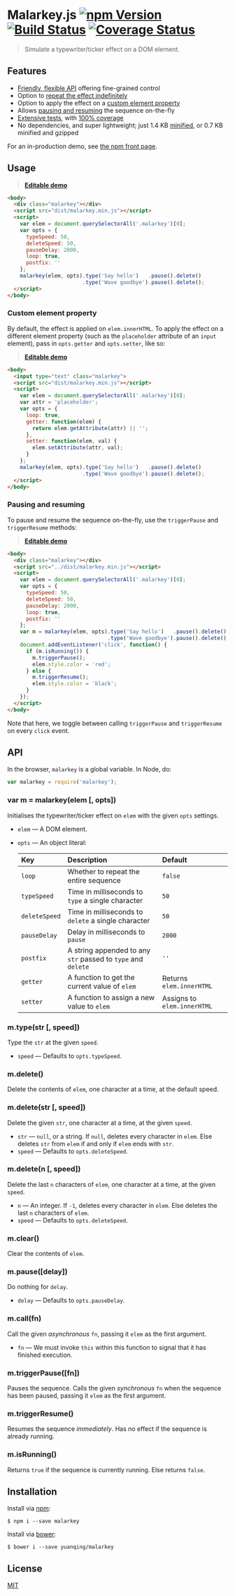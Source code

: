 # Malarkey.js [![npm Version](http://img.shields.io/npm/v/malarkey.svg?style=flat)](https://www.npmjs.org/package/malarkey) [![Build Status](https://img.shields.io/travis/yuanqing/malarkey.svg?branch=master&style=flat)](https://travis-ci.org/yuanqing/malarkey) [![Coverage Status](https://img.shields.io/coveralls/yuanqing/malarkey.svg?style=flat)](https://coveralls.io/r/yuanqing/malarkey)

> Simulate a typewriter/ticker effect on a DOM element.

## Features

- [Friendly, flexible API](#api) offering fine-grained control
- Option to [repeat the effect indefinitely](#usage)
- Option to apply the effect on a [custom element property](#custom-element-property)
- Allows [pausing and resuming](#pausing-and-resuming) the sequence on-the-fly
- [Extensive tests](test), with [100% coverage](https://coveralls.io/r/yuanqing/malarkey)
- No dependencies, and super lightweight; just 1.4 KB [minified](dist/malarkey.min.js), or 0.7 KB minified and gzipped

For an in-production demo, see [the npm front page](https://npmjs.com).

## Usage

> [**Editable demo**](http://jsfiddle.net/yoyjoLhx/)

```html
<body>
  <div class="malarkey"></div>
  <script src="dist/malarkey.min.js"></script>
  <script>
    var elem = document.querySelectorAll('.malarkey')[0];
    var opts = {
      typeSpeed: 50,
      deleteSpeed: 50,
      pauseDelay: 2000,
      loop: true,
      postfix: ''
    };
    malarkey(elem, opts).type('Say hello')   .pause().delete()
                        .type('Wave goodbye').pause().delete();
  </script>
</body>
```

### Custom element property

By default, the effect is applied on `elem.innerHTML`. To apply the effect on a different element property (such as the `placeholder` attribute of an `input` element), pass in `opts.getter` and `opts.setter`, like so:

> [**Editable demo**](http://jsfiddle.net/qu88jvb9/)

```html
<body>
  <input type="text" class="malarkey">
  <script src="dist/malarkey.min.js"></script>
  <script>
    var elem = document.querySelectorAll('.malarkey')[0];
    var attr = 'placeholder';
    var opts = {
      loop: true,
      getter: function(elem) {
        return elem.getAttribute(attr) || '';
      },
      setter: function(elem, val) {
        elem.setAttribute(attr, val);
      }
    };
    malarkey(elem, opts).type('Say hello')   .pause().delete()
                        .type('Wave goodbye').pause().delete();
  </script>
</body>
```

### Pausing and resuming

To pause and resume the sequence on-the-fly, use the `triggerPause` and `triggerResume` methods:

> [**Editable demo**](http://jsfiddle.net/sqozesav/)

```html
<body>
  <div class="malarkey"></div>
  <script src="../dist/malarkey.min.js"></script>
  <script>
    var elem = document.querySelectorAll('.malarkey')[0];
    var opts = {
      typeSpeed: 50,
      deleteSpeed: 50,
      pauseDelay: 2000,
      loop: true,
      postfix: ''
    };
    var m = malarkey(elem, opts).type('Say hello')   .pause().delete()
                                .type('Wave goodbye').pause().delete();
    document.addEventListener('click', function() {
      if (m.isRunning()) {
        m.triggerPause();
        elem.style.color = 'red';
      } else {
        m.triggerResume();
        elem.style.color = 'black';
      }
    });
  </script>
</body>
```

Note that here, we toggle between calling `triggerPause` and `triggerResume` on every `click` event.

## API

In the browser, `malarkey` is a global variable. In Node, do:

```js
var malarkey = require('malarkey');
```

### var m = malarkey(elem [, opts])

Initialises the typewriter/ticker effect on `elem` with the given `opts` settings.

- `elem` &mdash; A DOM element.

- `opts` &mdash; An object literal:

  Key | Description | Default
  :--|:--|:--
  `loop` | Whether to repeat the entire sequence | `false`
  `typeSpeed` | Time in milliseconds to `type` a single character | `50`
  `deleteSpeed` | Time in milliseconds to `delete` a single character | `50`
  `pauseDelay` | Delay in milliseconds to `pause` | `2000`
  `postfix` | A string appended to any `str` passed to `type` and `delete` | `''`
  `getter` | A function to get the current value of `elem` | Returns `elem.innerHTML`
  `setter` | A function to assign a new value to `elem` | Assigns to `elem.innerHTML`

### m.type(str [, speed])

Type the `str` at the given `speed`.

- `speed` &mdash; Defaults to `opts.typeSpeed`.

### m.delete()

Delete the contents of `elem`, one character at a time, at the default speed.

### m.delete(str [, speed])

Delete the given `str`, one character at a time, at the given `speed`.

- `str` &mdash; `null`, or a string. If `null`, deletes every character in `elem`. Else deletes `str` from `elem` if and only if `elem` ends with `str`.
- `speed` &mdash; Defaults to `opts.deleteSpeed`.

### m.delete(n [, speed])

Delete the last `n` characters of `elem`, one character at a time, at the given `speed`.

- `n` &mdash; An integer. If `-1`, deletes every character in `elem`. Else deletes the last `n` characters of `elem`.
- `speed` &mdash; Defaults to `opts.deleteSpeed`.

### m.clear()

Clear the contents of `elem`.

### m.pause([delay])

Do nothing for `delay`.

- `delay` &mdash; Defaults to `opts.pauseDelay`.

### m.call(fn)

Call the given *asynchronous* `fn`, passing it `elem` as the first argument.

- `fn` &mdash; We must invoke `this` within this function to signal that it has finished execution.

### m.triggerPause([fn])

Pauses the sequence. Calls the given *synchronous* `fn` when the sequence has been paused, passing it `elem` as the first argument.

### m.triggerResume()

Resumes the sequence *immediately*. Has no effect if the sequence is already running.

### m.isRunning()

Returns `true` if the sequence is currently running. Else returns `false`.

## Installation

Install via [npm](https://npmjs.com):

```
$ npm i --save malarkey
```

Install via [bower](http://bower.io):

```
$ bower i --save yuanqing/malarkey
```

## License

[MIT](LICENSE)
